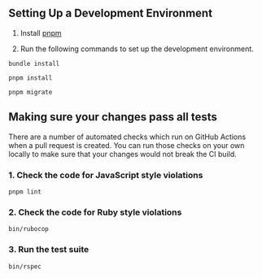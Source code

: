 ## Setting Up a Development Environment

1. Install [pnpm](https://pnpm.js.org/)

2. Run the following commands to set up the development environment.

```
bundle install
```

```
pnpm install
```

```
pnpm migrate
```

## Making sure your changes pass all tests

There are a number of automated checks which run on GitHub Actions when a pull request is created.
You can run those checks on your own locally to make sure that your changes would not break the CI build.

### 1. Check the code for JavaScript style violations

```
pnpm lint
```

### 2. Check the code for Ruby style violations

```
bin/rubocop
```

### 3. Run the test suite

```
bin/rspec
```
